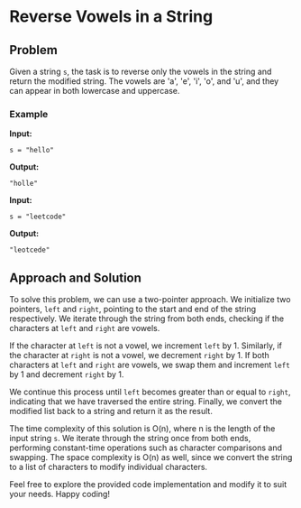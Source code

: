 # Reverse Vowels in a String

## Problem

Given a string `s`, the task is to reverse only the vowels in the string and return the modified string. The vowels are 'a', 'e', 'i', 'o', and 'u', and they can appear in both lowercase and uppercase.

### Example

**Input:**
```
s = "hello"
```
**Output:**
```
"holle"
```

**Input:**
```
s = "leetcode"
```
**Output:**
```
"leotcede"
```

## Approach and Solution

To solve this problem, we can use a two-pointer approach. We initialize two pointers, `left` and `right`, pointing to the start and end of the string respectively. We iterate through the string from both ends, checking if the characters at `left` and `right` are vowels.

If the character at `left` is not a vowel, we increment `left` by 1. Similarly, if the character at `right` is not a vowel, we decrement `right` by 1. If both characters at `left` and `right` are vowels, we swap them and increment `left` by 1 and decrement `right` by 1.

We continue this process until `left` becomes greater than or equal to `right`, indicating that we have traversed the entire string. Finally, we convert the modified list back to a string and return it as the result.

The time complexity of this solution is O(n), where n is the length of the input string `s`. We iterate through the string once from both ends, performing constant-time operations such as character comparisons and swapping. 
The space complexity is O(n) as well, since we convert the string to a list of characters to modify individual characters.

Feel free to explore the provided code implementation and modify it to suit your needs. Happy coding!

